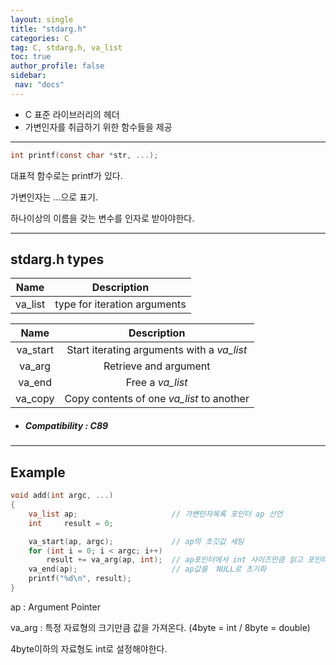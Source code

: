 ```yaml
---
layout: single
title: "stdarg.h"
categories: C
tag: C, stdarg.h, va_list
toc: true
author_profile: false
sidebar:
 nav: "docs"
---
```


- C 표준 라이브러리의 헤더
- 가변인자를 취급하기 위한 함수들을 제공

___

```C
int	printf(const char *str, ...);
```

대표적 함수로는 printf가 있다.

가변인자는 ...으로 표기.

하나이상의 이름을 갖는 변수를 인자로 받아야한다.

___

## stdarg.h types

|Name|Description|
|:-:|:-:|
|va_list|type for iteration arguments|

|Name|Description|
|:-:|:-:|
|va_start|Start iterating arguments with a *va_list*|
|va_arg|Retrieve and argument|
|va_end|Free a *va_list*|
|va_copy|Copy contents of one *va_list* to another|

- ##### Compatibility : C89

___

## Example

``` C
void add(int argc, ...)
{
	va_list	ap;						// 가변인자목록 포인터 ap 선언
	int		result = 0;

	va_start(ap, argc);				// ap의 초깃값 세팅
	for (int i = 0; i < argc; i++)
		result += va_arg(ap, int);	// ap포인터에서 int 사이즈만큼 읽고 포인터 이동
	va_end(ap);						// ap값을  NULL로 초기화
	printf("%d\n", result);
}
```

ap : Argument Pointer

va_arg : 특정 자료형의 크기만큼 값을 가져온다. (4byte = int  / 8byte = double)

4byte이하의 자료형도 int로 설정해야한다.